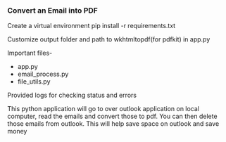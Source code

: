 ### Convert an Email into PDF

Create a virtual environment
pip install -r requirements.txt

Customize output folder and path to wkhtmltopdf(for pdfkit) in app.py

Important files- 
- app.py
- email_process.py
- file_utils.py

Provided logs for checking status and errors

This python application will go to over outlook application on local computer, read the emails and convert those to pdf. 
You can then delete those emails from outlook. This will help save space on outlook and save money